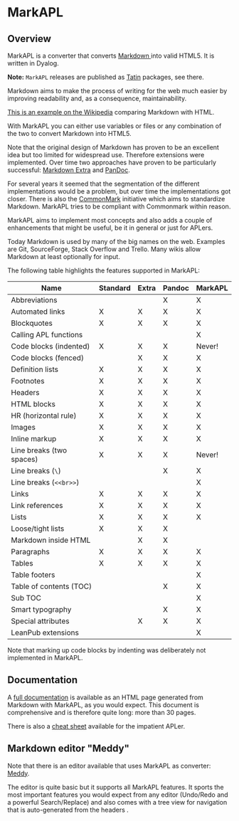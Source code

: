 # MarkAPL


## Overview

MarkAPL is a converter that converts [Markdown ](https://daringfireball.net/projects/markdown/ "The original Markdown specification") into valid HTML5. It is written in Dyalog.

**Note:** `MarkAPL` releases are published as [Tatin](https://tatin.dev "Link to the principal Tatin Registry") packages, see there.

Markdown aims to make the process of writing for the web much easier by improving readability and, as a consequence, maintainability.

[This is an example on the Wikipedia](https://www.wikiwand.com/en/Markdown#Example) comparing Markdown with HTML.

With MarkAPL you can either use variables or files or any combination of the two to convert Markdown into HTML5.

Note that the original design of Markdown has proven to be an excellent idea but too limited for widespread use. Therefore extensions were implemented. Over time two approaches have proven to be particularly successful: [Markdown Extra](https://michelf.ca/projects/php-markdown/extra/) and [PanDoc](http://pandoc.org/README.html).

For several years it seemed that the segmentation of the different implementations would be a problem, but over time the implementations got closer. There is also the [CommonMark](http://commonmark.org/) initiative which aims to standardize Markdown. MarkAPL tries to be compliant with Commonmark within reason.

MarkAPL aims to implement most concepts and also adds a couple of enhancements that might be useful, be it in general or just for APLers.

Today Markdown is used by many of the big names on the web. Examples are Git, SourceForge, Stack Overflow and Trello. Many wikis allow Markdown at least optionally for input.

The following table highlights the features supported in MarkAPL:

|**Name**                  | **Standard**   |**Extra**  |**Pandoc**  |**MarkAPL** |
|--------------------------|----------------|-----------|------------|------------|
|Abbreviations             |                |           |    X       |    X       |
|Automated links           |    X           |    X      |    X       |    X       |
|Blockquotes               |    X           |    X      |    X       |    X       |
|Calling APL functions     |                |           |            |    X       |
|Code blocks (indented)    |    X           |    X      |    X       |  Never!    |
|Code blocks (fenced)      |                |    X      |    X       |    X       |
|Definition lists          |    X           |    X      |    X       |    X       |
|Footnotes                 |    X           |    X      |    X       |    X       |
|Headers                   |    X           |    X      |    X       |    X       |
|HTML blocks               |    X           |    X      |    X       |    X       |
|HR (horizontal rule)      |    X           |    X      |    X       |    X       |
|Images                    |    X           |    X      |    X       |    X       |
|Inline markup             |    X           |    X      |    X       |    X       |
|Line breaks (two spaces)  |    X           |    X      |    X       |  Never!    |
|Line breaks    (`\`)      |                |           |    X       |    X       |
|Line breaks (`<<br>>`)    |                |           |            |    X       |
|Links                     |    X           |    X      |    X       |    X       |
|Link references           |    X           |    X      |    X       |    X       |
|Lists                     |    X           |    X      |    X       |    X       |
|Loose/tight lists         |    X           |    X      |    X       |            |
|Markdown inside HTML      |                |    X      |    X       |            |
|Paragraphs                |    X           |    X      |    X       |    X       |
|Tables                    |    X           |    X      |    X       |    X       |
|Table footers             |                |           |            |    X       |
|Table of contents (TOC)   |                |           |    X       |    X       |
|Sub TOC                   |                |           |            |    X       |
|Smart typography          |                |           |    X       |    X       |
|Special attributes        |                |   X       |    X       |    X       |
|LeanPub extensions        |                |           |            |    X       |

Note that marking up code blocks by indenting was deliberately not implemented in MarkAPL.


## Documentation 

A [full documentation](http://download.aplteam.com/MarkAPL.html) is available as an HTML page generated from Markdown with MarkAPL, as you would expect. This document is comprehensive and is therefore quite long: more than 30 pages.

There is also a [cheat sheet](http://download.aplteam.com/MarkAPL_CheatSheet.html) available for the impatient APLer.


## Markdown editor "Meddy"

Note that there is an editor available that uses MarkAPL as converter: [Meddy](https://github.com/aplteam/Meddy "Meddy on GitHub"). 

The editor is quite basic but it supports all MarkAPL features. It sports the most important features you would expect from any editor (Undo/Redo and a powerful Search/Replace) and also comes with a tree view for navigation that is auto-generated from the headers .
